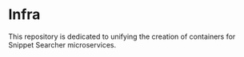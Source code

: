 # Infra

This repository is dedicated to unifying the creation of containers for Snippet Searcher microservices.

